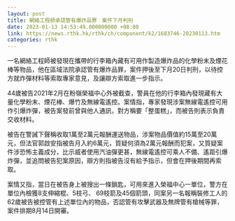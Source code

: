 ```yaml
---
layout: post
title: 網絡工程師承認管有爆炸品罪　案件下月判刑
date: 2023-01-13 14:53:49.000000000 +08:00
link: https://news.rthk.hk/rthk/ch/component/k2/1683746-20230113.htm
categories: rthk
---
```


一名網絡工程師被發現在攜帶的行李箱內藏有可用作製造爆炸品的化學粉末及煙花棒等物品，他在區域法院承認管有爆炸品罪，案件押後至下月20日判刑，以待控方就炸彈材料等索取專家意見，及讓辯方索取進一步指示。

44歲被告2021年2月在粉嶺榮福中心外被截查，警員在他的行李箱內發現藏有大量化學粉末、煙花棒、爆竹及無線電遙控。案情指，專家發現涉案無線電遙控可用作引爆炸彈，被告案發前曾與他人通訊，對方稱要「整蛋糕」，而被告則表示負責交收材料。

被告在警誡下聲稱收取1萬至2萬元報酬運送物品，涉案物品價值約15萬至20萬元，但法官郭啟安指被告月入約6萬元，質疑何須為2萬元報酬而犯案，又質疑案件涉恐怖主義成分，比示威者使用汽油彈更甚，無線電遙控可乘人不備、遙距引爆炸彈，並追問被告犯案原因，辯方則指被告沒有給予指示，但會在押後期間再索取。

案情又指，當日在被告身上被搜出一條鎖匙，可用來進入榮福中心一單位，警方在單位內檢獲8支伸縮棍、5枝弓、 69枝箭及45個箭頭，同案另一名報稱裝修工人的62歲被告被控管有上述單位內的物品，否認管有攻擊武器及無牌管有槍械等罪，案件排期8月14日開審。
